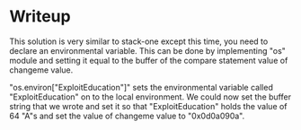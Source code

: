 # Writeup

This solution is very similar to stack-one except this time, you need to declare an environmental variable. This can be done by implementing "os" module and setting it equal to the buffer of the compare statement value of changeme value.

"os.environ["ExploitEducation"]" sets the environmental variable called "ExploitEducation" on to the local environment. We could now set the buffer string that we wrote and set it so that "ExploitEducation" holds the value of 64 "A"s and set the value of changeme value to "0x0d0a090a".
